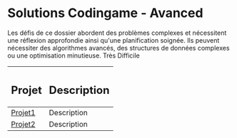 # Solutions Codingame - Avanced

Les défis de ce dossier abordent des problèmes complexes et nécessitent une réflexion approfondie ainsi qu'une planification soignée. Ils peuvent nécessiter des algorithmes avancés, des structures de données complexes ou une optimisation minutieuse.
Très Difficile

| <h2>**Projet**</h2> | <h2>**Description**</h2> |
|--------------------|-------------------------|
| [Projet1](./advanced_/.py) | Description |
| [Projet2](./advanced_/.py) | Description |